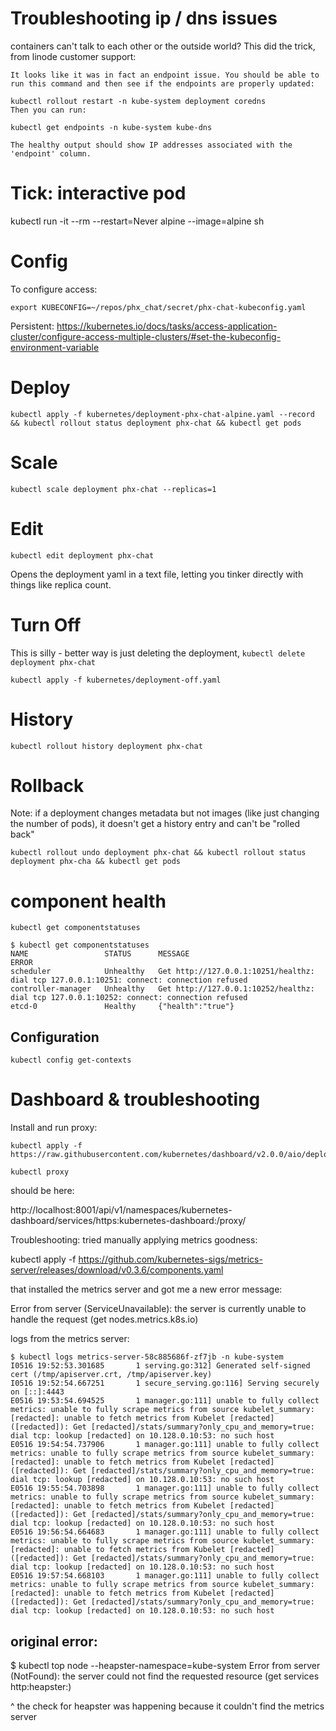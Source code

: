 # Troubleshooting ip / dns issues

containers can't talk to each other or the outside world? This did the trick, from linode customer support:

```
It looks like it was in fact an endpoint issue. You should be able to run this command and then see if the endpoints are properly updated:

kubectl rollout restart -n kube-system deployment coredns
Then you can run:

kubectl get endpoints -n kube-system kube-dns

The healthy output should show IP addresses associated with the 'endpoint' column.
```

# Tick: interactive pod

kubectl run -it --rm --restart=Never alpine --image=alpine sh

# Config

To configure access:

```
export KUBECONFIG=~/repos/phx_chat/secret/phx-chat-kubeconfig.yaml
```

Persistent: https://kubernetes.io/docs/tasks/access-application-cluster/configure-access-multiple-clusters/#set-the-kubeconfig-environment-variable

# Deploy

```
kubectl apply -f kubernetes/deployment-phx-chat-alpine.yaml --record && kubectl rollout status deployment phx-chat && kubectl get pods
```

# Scale

```
kubectl scale deployment phx-chat --replicas=1
```

# Edit

```
kubectl edit deployment phx-chat
```

Opens the deployment yaml in a text file, letting you tinker directly with things like replica count.

# Turn Off

This is silly - better way is just deleting the deployment, `kubectl delete deployment phx-chat`
```
kubectl apply -f kubernetes/deployment-off.yaml
```

# History

```
kubectl rollout history deployment phx-chat
```

# Rollback

Note: if a deployment changes metadata but not images (like just changing the number of pods), it doesn't get a history entry
and can't be "rolled back"

```
kubectl rollout undo deployment phx-chat && kubectl rollout status deployment phx-cha && kubectl get pods
```

# component health

```
kubectl get componentstatuses

$ kubectl get componentstatuses
NAME                 STATUS      MESSAGE                                                                                     ERROR
scheduler            Unhealthy   Get http://127.0.0.1:10251/healthz: dial tcp 127.0.0.1:10251: connect: connection refused
controller-manager   Unhealthy   Get http://127.0.0.1:10252/healthz: dial tcp 127.0.0.1:10252: connect: connection refused
etcd-0               Healthy     {"health":"true"}
```

## Configuration

```
kubectl config get-contexts
```


# Dashboard & troubleshooting

Install and run proxy:

```
kubectl apply -f https://raw.githubusercontent.com/kubernetes/dashboard/v2.0.0/aio/deploy/recommended.yaml

kubectl proxy
```

should be here:

http://localhost:8001/api/v1/namespaces/kubernetes-dashboard/services/https:kubernetes-dashboard:/proxy/


Troubleshooting: tried manually applying metrics goodness:

kubectl apply -f https://github.com/kubernetes-sigs/metrics-server/releases/download/v0.3.6/components.yaml

that installed the metrics server and got me a new error message:

Error from server (ServiceUnavailable): the server is currently unable to handle the request (get nodes.metrics.k8s.io)

logs from the metrics server:

```
$ kubectl logs metrics-server-58c885686f-zf7jb -n kube-system
I0516 19:52:53.301685       1 serving.go:312] Generated self-signed cert (/tmp/apiserver.crt, /tmp/apiserver.key)
I0516 19:52:54.667251       1 secure_serving.go:116] Serving securely on [::]:4443
E0516 19:53:54.694525       1 manager.go:111] unable to fully collect metrics: unable to fully scrape metrics from source kubelet_summary:[redacted]: unable to fetch metrics from Kubelet [redacted] ([redacted]): Get [redacted]/stats/summary?only_cpu_and_memory=true: dial tcp: lookup [redacted] on 10.128.0.10:53: no such host
E0516 19:54:54.737906       1 manager.go:111] unable to fully collect metrics: unable to fully scrape metrics from source kubelet_summary:[redacted]: unable to fetch metrics from Kubelet [redacted] ([redacted]): Get [redacted]/stats/summary?only_cpu_and_memory=true: dial tcp: lookup [redacted] on 10.128.0.10:53: no such host
E0516 19:55:54.703898       1 manager.go:111] unable to fully collect metrics: unable to fully scrape metrics from source kubelet_summary:[redacted]: unable to fetch metrics from Kubelet [redacted] ([redacted]): Get [redacted]/stats/summary?only_cpu_and_memory=true: dial tcp: lookup [redacted] on 10.128.0.10:53: no such host
E0516 19:56:54.664683       1 manager.go:111] unable to fully collect metrics: unable to fully scrape metrics from source kubelet_summary:[redacted]: unable to fetch metrics from Kubelet [redacted] ([redacted]): Get [redacted]/stats/summary?only_cpu_and_memory=true: dial tcp: lookup [redacted] on 10.128.0.10:53: no such host
E0516 19:57:54.668103       1 manager.go:111] unable to fully collect metrics: unable to fully scrape metrics from source kubelet_summary:[redacted]: unable to fetch metrics from Kubelet [redacted] ([redacted]): Get [redacted]/stats/summary?only_cpu_and_memory=true: dial tcp: lookup [redacted] on 10.128.0.10:53: no such host
```

## original error:

$ kubectl top node --heapster-namespace=kube-system
Error from server (NotFound): the server could not find the requested resource (get services http:heapster:)

^ the check for heapster was happening because it couldn't find the metrics server


